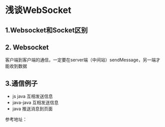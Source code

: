 # 浅谈WebSocket

## 1.Websocket和Socket区别

## 2. Websocket 

客户端到客户端的通信，一定要在server端（中间站）sendMessage，另一端才能收到数据

## 3.通信例子

+ js java 互相发送信息
+ java-java 互相发送信息
+ java 推送消息到页面







参考地址：

[1]:	https://www.cnblogs.com/simuhunluo/p/8343334.html	" 汜慕魂落"
